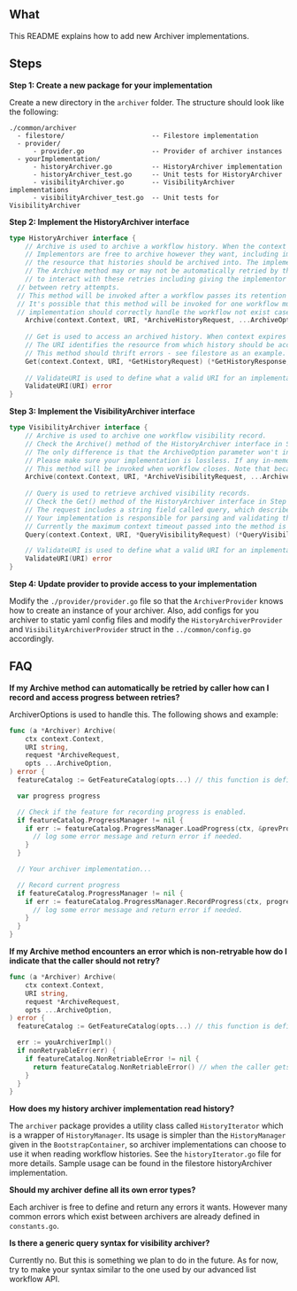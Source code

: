 ## What

This README explains how to add new Archiver implementations.

## Steps

**Step 1: Create a new package for your implementation**

Create a new directory in the `archiver` folder. The structure should look like the following:
```
./common/archiver
  - filestore/                      -- Filestore implementation 
  - provider/
      - provider.go                 -- Provider of archiver instances
  - yourImplementation/
      - historyArchiver.go          -- HistoryArchiver implementation
      - historyArchiver_test.go     -- Unit tests for HistoryArchiver
      - visibilityArchiver.go       -- VisibilityArchiver implementations
      - visibilityArchiver_test.go  -- Unit tests for VisibilityArchiver
```

**Step 2: Implement the HistoryArchiver interface**

```go
type HistoryArchiver interface {
	// Archive is used to archive a workflow history. When the context expires the method should stop trying to archive.
	// Implementors are free to archive however they want, including implementing retries of sub-operations. The URI defines
	// the resource that histories should be archived into. The implementor gets to determine how to interpret the URI.
	// The Archive method may or may not be automatically retried by the caller. The ArchiveOptions are used
	// to interact with these retries including giving the implementor the ability to cancel retries and record progress
  // between retry attempts. 
  // This method will be invoked after a workflow passes its retention period.
  // It's possible that this method will be invoked for one workflow multiple times and potentially concurrently,
  // implementation should correctly handle the workflow not exist case and return nil error.
    Archive(context.Context, URI, *ArchiveHistoryRequest, ...ArchiveOption) error
    
    // Get is used to access an archived history. When context expires method should stop trying to fetch history.
    // The URI identifies the resource from which history should be accessed and it is up to the implementor to interpret this URI.
    // This method should thrift errors - see filestore as an example.
    Get(context.Context, URI, *GetHistoryRequest) (*GetHistoryResponse, error)
    
    // ValidateURI is used to define what a valid URI for an implementation is.
    ValidateURI(URI) error
}
```

**Step 3: Implement the VisibilityArchiver interface**

```go
type VisibilityArchiver interface {
    // Archive is used to archive one workflow visibility record. 
    // Check the Archive() method of the HistoryArchiver interface in Step 2 for parameters' meaning and requirements. 
    // The only difference is that the ArchiveOption parameter won't include an option for recording process. 
    // Please make sure your implementation is lossless. If any in-memory batching mechanism is used, then those batched records will be lost during server restarts. 
    // This method will be invoked when workflow closes. Note that because of conflict resolution, it is possible for a workflow to through the closing process multiple times, which means that this method can be invoked more than once after a workflow closes.
    Archive(context.Context, URI, *ArchiveVisibilityRequest, ...ArchiveOption) error
    
    // Query is used to retrieve archived visibility records. 
    // Check the Get() method of the HistoryArchiver interface in Step 2 for parameters' meaning and requirements.
    // The request includes a string field called query, which describes what kind of visibility records should be returned. For example, it can be some SQL-like syntax query string. 
    // Your implementation is responsible for parsing and validating the query, and also returning all visibility records that match the query. 
    // Currently the maximum context timeout passed into the method is 3 minutes, so it's ok if this method takes a long time to run.
    Query(context.Context, URI, *QueryVisibilityRequest) (*QueryVisibilityResponse, error)

    // ValidateURI is used to define what a valid URI for an implementation is.
    ValidateURI(URI) error
}
```

**Step 4: Update provider to provide access to your implementation**

Modify the `./provider/provider.go` file so that the `ArchiverProvider` knows how to create an instance of your archiver. 
Also, add configs for you archiver to static yaml config files and modify the `HistoryArchiverProvider` 
and `VisibilityArchiverProvider` struct in the `../common/config.go` accordingly.


## FAQ
**If my Archive method can automatically be retried by caller how can I record and access progress between retries?**

ArchiverOptions is used to handle this. The following shows and example: 
```go
func (a *Archiver) Archive(
	ctx context.Context,
	URI string,
	request *ArchiveRequest,
	opts ...ArchiveOption,
) error {
  featureCatalog := GetFeatureCatalog(opts...) // this function is defined in options.go

  var progress progress

  // Check if the feature for recording progress is enabled.
  if featureCatalog.ProgressManager != nil {
    if err := featureCatalog.ProgressManager.LoadProgress(ctx, &prevProgress); err != nil {
      // log some error message and return error if needed.
    }
  }

  // Your archiver implementation...

  // Record current progress
  if featureCatalog.ProgressManager != nil {
    if err := featureCatalog.ProgressManager.RecordProgress(ctx, progress); err != nil {
      // log some error message and return error if needed. 
    }
  }
}
```

**If my Archive method encounters an error which is non-retryable how do I indicate that the caller should not retry?**

```go
func (a *Archiver) Archive(
	ctx context.Context,
	URI string,
	request *ArchiveRequest,
	opts ...ArchiveOption,
) error {
  featureCatalog := GetFeatureCatalog(opts...) // this function is defined in options.go

  err := youArchiverImpl()
  if nonRetryableErr(err) {
    if featureCatalog.NonRetriableError != nil {
	  return featureCatalog.NonRetriableError() // when the caller gets this error type back it will not retry anymore.
    }
  }
}
```

**How does my history archiver implementation read history?**

The `archiver` package provides a utility class called `HistoryIterator` which is a wrapper of `HistoryManager`. 
Its usage is simpler than the `HistoryManager` given in the `BootstrapContainer`, 
so archiver implementations can choose to use it when reading workflow histories. 
See the `historyIterator.go` file for more details. 
Sample usage can be found in the filestore historyArchiver implementation.

**Should my archiver define all its own error types?**

Each archiver is free to define and return any errors it wants. However many common errors which
exist between archivers are already defined in `constants.go`.

**Is there a generic query syntax for visibility archiver?**

Currently no. But this is something we plan to do in the future. As for now, try to make your syntax similar to the one used by our advanced list workflow API.
